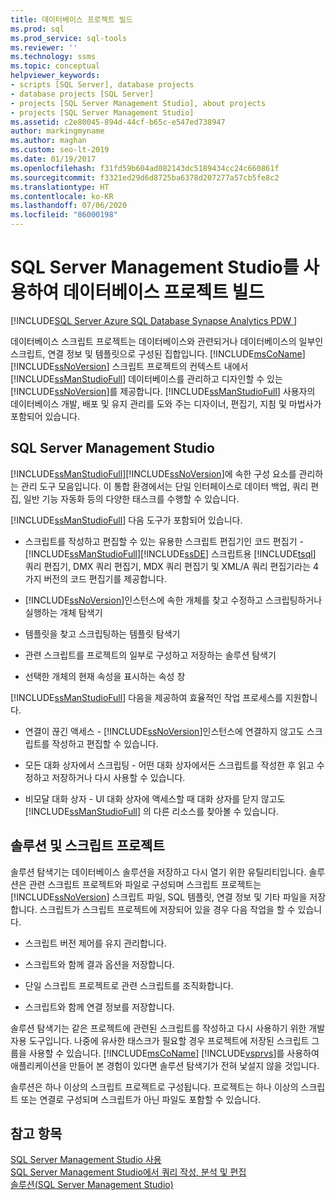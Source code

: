 ```yaml
---
title: 데이터베이스 프로젝트 빌드
ms.prod: sql
ms.prod_service: sql-tools
ms.reviewer: ''
ms.technology: ssms
ms.topic: conceptual
helpviewer_keywords:
- scripts [SQL Server], database projects
- database projects [SQL Server]
- projects [SQL Server Management Studio], about projects
- projects [SQL Server Management Studio]
ms.assetid: c2e80045-894d-44cf-b65c-e547ed738947
author: markingmyname
ms.author: maghan
ms.custom: seo-lt-2019
ms.date: 01/19/2017
ms.openlocfilehash: f31fd59b604ad082143dc5189434cc24c660861f
ms.sourcegitcommit: f3321ed29d6d8725ba6378d207277a57cb5fe8c2
ms.translationtype: HT
ms.contentlocale: ko-KR
ms.lasthandoff: 07/06/2020
ms.locfileid: "86000198"
---
```

# <a name="build-database-projects-by-using-sql-server-management-studio"></a>SQL Server Management Studio를 사용하여 데이터베이스 프로젝트 빌드

[!INCLUDE[SQL Server Azure SQL Database Synapse Analytics PDW ](../includes/applies-to-version/sql-asdb-asdbmi-asa-pdw.md)]

데이터베이스 스크립트 프로젝트는 데이터베이스와 관련되거나 데이터베이스의 일부인 스크립트, 연결 정보 및 템플릿으로 구성된 집합입니다. [!INCLUDE[msCoName](../includes/msconame_md.md)] [!INCLUDE[ssNoVersion](../includes/ssnoversion-md.md)] 스크립트 프로젝트의 컨텍스트 내에서 [!INCLUDE[ssManStudioFull](../includes/ssmanstudiofull-md.md)] 데이터베이스를 관리하고 디자인할 수 있는 [!INCLUDE[ssNoVersion](../includes/ssnoversion-md.md)]를 제공합니다. [!INCLUDE[ssManStudioFull](../includes/ssmanstudiofull-md.md)] 사용자의 데이터베이스 개발, 배포 및 유지 관리를 도와 주는 디자이너, 편집기, 지침 및 마법사가 포함되어 있습니다.  
  
## <a name="sql-server-management-studio"></a>SQL Server Management Studio  
[!INCLUDE[ssManStudioFull](../includes/ssmanstudiofull-md.md)][!INCLUDE[ssNoVersion](../includes/ssnoversion-md.md)]에 속한 구성 요소를 관리하는 관리 도구 모음입니다. 이 통합 환경에서는 단일 인터페이스로 데이터 백업, 쿼리 편집, 일반 기능 자동화 등의 다양한 태스크를 수행할 수 있습니다.  
  
[!INCLUDE[ssManStudioFull](../includes/ssmanstudiofull-md.md)] 다음 도구가 포함되어 있습니다.  
  
-   스크립트를 작성하고 편집할 수 있는 유용한 스크립트 편집기인 코드 편집기 - [!INCLUDE[ssManStudioFull](../includes/ssmanstudiofull-md.md)][!INCLUDE[ssDE](../includes/ssde_md.md)] 스크립트용 [!INCLUDE[tsql](../includes/tsql-md.md)] 쿼리 편집기, DMX 쿼리 편집기, MDX 쿼리 편집기 및 XML/A 쿼리 편집기라는 4가지 버전의 코드 편집기를 제공합니다.  
  
-   [!INCLUDE[ssNoVersion](../includes/ssnoversion-md.md)]인스턴스에 속한 개체를 찾고 수정하고 스크립팅하거나 실행하는 개체 탐색기  
  
-   템플릿을 찾고 스크립팅하는 템플릿 탐색기  
  
-   관련 스크립트를 프로젝트의 일부로 구성하고 저장하는 솔루션 탐색기  
  
-   선택한 개체의 현재 속성을 표시하는 속성 창  
  
[!INCLUDE[ssManStudioFull](../includes/ssmanstudiofull-md.md)] 다음을 제공하여 효율적인 작업 프로세스를 지원합니다.  
  
-   연결이 끊긴 액세스 - [!INCLUDE[ssNoVersion](../includes/ssnoversion-md.md)]인스턴스에 연결하지 않고도 스크립트를 작성하고 편집할 수 있습니다.  
  
-   모든 대화 상자에서 스크립팅 - 어떤 대화 상자에서든 스크립트를 작성한 후 읽고 수정하고 저장하거나 다시 사용할 수 있습니다.  
  
-   비모달 대화 상자 - UI 대화 상자에 액세스할 때 대화 상자를 닫지 않고도 [!INCLUDE[ssManStudioFull](../includes/ssmanstudiofull-md.md)] 의 다른 리소스를 찾아볼 수 있습니다.  
  
## <a name="solutions-and-script-projects"></a>솔루션 및 스크립트 프로젝트  
솔루션 탐색기는 데이터베이스 솔루션을 저장하고 다시 열기 위한 유틸리티입니다. 솔루션은 관련 스크립트 프로젝트와 파일로 구성되며 스크립트 프로젝트는 [!INCLUDE[ssNoVersion](../includes/ssnoversion-md.md)] 스크립트 파일, SQL 템플릿, 연결 정보 및 기타 파일을 저장합니다. 스크립트가 스크립트 프로젝트에 저장되어 있을 경우 다음 작업을 할 수 있습니다.  
  
-   스크립트 버전 제어를 유지 관리합니다.  
  
-   스크립트와 함께 결과 옵션을 저장합니다.  
  
-   단일 스크립트 프로젝트로 관련 스크립트를 조직화합니다.  
  
-   스크립트와 함께 연결 정보를 저장합니다.  
  
솔루션 탐색기는 같은 프로젝트에 관련된 스크립트를 작성하고 다시 사용하기 위한 개발자용 도구입니다. 나중에 유사한 태스크가 필요할 경우 프로젝트에 저장된 스크립트 그룹을 사용할 수 있습니다. [!INCLUDE[msCoName](../includes/msconame_md.md)] [!INCLUDE[vsprvs](../includes/vsprvs-md.md)]를 사용하여 애플리케이션을 만들어 본 경험이 있다면 솔루션 탐색기가 전혀 낯설지 않을 것입니다.  
  
솔루션은 하나 이상의 스크립트 프로젝트로 구성됩니다. 프로젝트는 하나 이상의 스크립트 또는 연결로 구성되며 스크립트가 아닌 파일도 포함할 수 있습니다.  
  
## <a name="see-also"></a>참고 항목  
[SQL Server Management Studio 사용](../ssms/use-sql-server-management-studio.md)  
[SQL Server Management Studio에서 쿼리 작성, 분석 및 편집](https://msdn.microsoft.com/062051e4-4b77-4969-98ae-d2547c24ce3e)  
[솔루션&#40;SQL Server Management Studio&#41;](../ssms/solution/solutions-sql-server-management-studio.md)  
  
